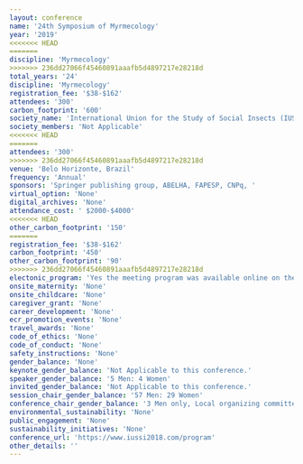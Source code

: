 ```yaml
---
layout: conference 
name: '24th Symposium of Myrmecology'
year: '2019'
<<<<<<< HEAD
=======
discipline: 'Myrmecology'
>>>>>>> 236dd27066f45460891aaafb5d4897217e28218d
total_years: '24'
discipline: 'Myrmecology'
registration_fee: '$38-$162'
attendees: '300'
carbon_footprint: '600'
society_name: 'International Union for the Study of Social Insects (IUSSI)'
society_members: 'Not Applicable'
<<<<<<< HEAD
=======
attendees: '300'
>>>>>>> 236dd27066f45460891aaafb5d4897217e28218d
venue: 'Belo Horizonte, Brazil'
frequency: 'Annual'
sponsors: 'Springer publishing group, ABELHA, FAPESP, CNPq, '
virtual_option: 'None'
digital_archives: 'None'
attendance_cost: ' $2000-$4000'
<<<<<<< HEAD
other_carbon_footprint: '150'
=======
registration_fee: '$38-$162'
carbon_footprint: '450'
other_carbon_footprint: '90'
>>>>>>> 236dd27066f45460891aaafb5d4897217e28218d
electonic_program: 'Yes the meeting program was available online on the conference website.'
onsite_maternity: 'None'
onsite_childcare: 'None'
caregiver_grant: 'None'
career_development: 'None'
ecr_promotion_events: 'None'
travel_awards: 'None'
code_of_ethics: 'None'
code_of_conduct: 'None'
safety_instructions: 'None'
gender_balance: 'None'
keynote_gender_balance: 'Not Applicable to this conference.'
speaker_gender_balance: '5 Men: 4 Women'
invited_gender_balance: 'Not Applicable to this conference.'
session_chair_gender_balance: '57 Men: 29 Women'
conference_chair_gender_balance: '3 Men only, Local organizing committee: 5 Men: 1 Woman'
environmental_sustainability: 'None'
public_engagement: 'None'
sustainability_initiatives: 'None'
conference_url: 'https://www.iussi2018.com/program'
other_details: ''
---
```

